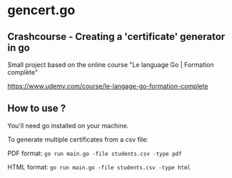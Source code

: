 # gencert.go
## Crashcourse - Creating a 'certificate' generator in go
Small project based on the online course "Le language Go | Formation complète"

https://www.udemy.com/course/le-langage-go-formation-complete

## How to use ?
You'll need go installed on your machine.

To generate multiple certificates from a csv file: 

PDF format: ```go run main.go -file students.csv -type pdf```

HTML format: ```go run main.go -file students.csv -type html```